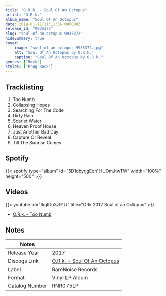 ```yaml
---
title: "O.R.k. - Soul Of An Octopus"
artist: "O.R.k."
album_name: "Soul Of An Octopus"
date: 2019-01-11T11:11:56.000000Z
release_id: "9935372"
slug: "soul-of-an-octopus-9935372"
hideSummary: true
cover:
    image: "soul-of-an-octopus-9935372.jpg"
    alt: "Soul Of An Octopus by O.R.k."
    caption: "Soul Of An Octopus by O.R.k."
genres: ["Rock"]
styles: ["Prog Rock"]
---
```


## Tracklisting
1. Too Numb
2. Collapsing Hopes
3. Searching For The Code
4. Dirty Rain
5. Scarlet Water
6. Heaven Proof House
7. Just Another Bad Day
8. Capture Or Reveal
9. Till The Sunrise Comes


## Spotify
{{< spotify type="album" id="5D1dbyrjgEoh1HUOmJtwTW" width="100%" height="500" >}}



## Videos
{{< youtube id="tkgIDo3z91U" title="ORk 2017 Soul of an Octopus" >}}
- [O.R.k. -  Too Numb](https://www.youtube.com/watch?v=sOunZMWmtc8)

## Notes
| Notes          |             |
| ---------------| ----------- |
| Release Year   | 2017 |
| Discogs Link   | [O.R.k. - Soul Of An Octopus](https://www.discogs.com/release/9935372-ORk-Soul-Of-An-Octopus) |
| Label          | RareNoise Records |
| Format         | Vinyl LP Album |
| Catalog Number | RNR075LP |
